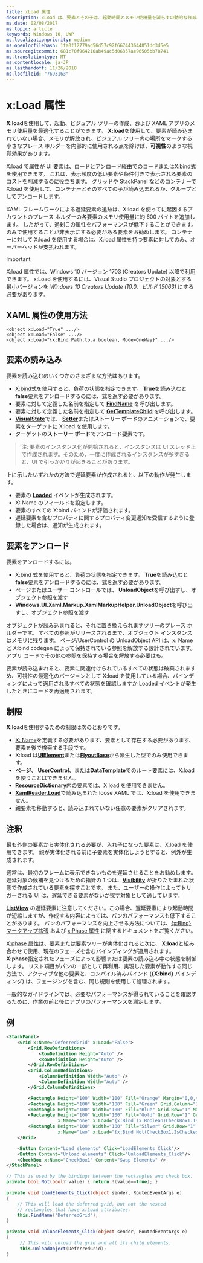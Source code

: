 ```yaml
---
title: xLoad 属性
description: xLoad は、要素とその子は、起動時間とメモリ使用量を減らすの動的な作成と破棄を使用できます。
ms.date: 02/08/2017
ms.topic: article
keywords: Windows 10, UWP
ms.localizationpriority: medium
ms.openlocfilehash: 1fa0f12779ad56d57c92f667443644851dc3d5e5
ms.sourcegitcommit: 681c70f964210ab49ac5d06357ae96505bb78741
ms.translationtype: MT
ms.contentlocale: ja-JP
ms.lasthandoff: 11/26/2018
ms.locfileid: "7693163"
---
```

# <a name="xload-attribute"></a>x:Load 属性

**X:load**を使用して、起動、ビジュアル ツリーの作成、および XAML アプリのメモリ使用量を最適化することができます。 **X:load**を使用して、要素が読み込まれていない場合、メモリが解放され、ビジュアル ツリー内の場所をマークする小さなプレース ホルダーを内部的に使用される点を除けば、**可視性**のような視覚効果があります。

X:load で属性が UI 要素は、ロードとアンロード経由でのコードまたは[X:bind](x-bind-markup-extension.md)式を使用できます。 これは、表示頻度の低い要素や条件付きで表示される要素のコストを削減するのに役立ちます。 グリッドや StackPanel などのコンテナーで X:load を使用して、コンテナーとそのすべての子が読み込まれるか、グループとしてアンロードします。

XAML フレームワークによる遅延要素の追跡は、X:load を使ってに起因するアカウントのプレース ホルダーの各要素のメモリ使用量に約 600 バイトを追加します。 したがって、過剰この属性をパフォーマンスが低下することができます。 のみで使用することが非表示にする必要がある要素をお勧めします。 コンテナーに対して X:load を使用する場合は、X:load 属性を持つ要素に対してのみ、オーバーヘッドが支払われます。

> [!IMPORTANT]
> X:load 属性では、Windows 10 バージョン 1703 (Creators Update) 以降で利用できます。 x:Load を使用するには、Visual Studio プロジェクトの対象とする最小バージョンを *Windows 10 Creators Update (10.0、ビルド 15063)* にする必要があります。

## <a name="xaml-attribute-usage"></a>XAML 属性の使用方法

``` syntax
<object x:Load="True" .../>
<object x:Load="False" .../>
<object x:Load="{x:Bind Path.to.a.boolean, Mode=OneWay}" .../>
```

## <a name="loading-elements"></a>要素の読み込み

要素を読み込むのいくつかのさまざまな方法はあります。

- [X:bind](x-bind-markup-extension.md)式を使用すると、負荷の状態を指定できます。 **True**を読み込むと**false**要素をアンロードするのには、式を返す必要があります。
- 要素に対して定義した名前を指定して [**FindName**](https://msdn.microsoft.com/library/windows/apps/br208715) を呼び出します。
- 要素に対して定義した名前を指定して [**GetTemplateChild**](https://msdn.microsoft.com/library/windows/apps/br209416) を呼び出します。
- [**VisualState**](https://msdn.microsoft.com/library/windows/apps/br209007)では、 [**Setter**](https://msdn.microsoft.com/library/windows/apps/br208817)または**ストーリー ボード**のアニメーションで、要素をターゲットに X:load を使用します。
- ターゲットの**ストーリー ボード**でアンロード要素です。

> 注: 要素のインスタンス化が開始されると、インスタンスは UI スレッド上で作成されます。そのため、一度に作成されるインスタンスが多すぎると、UI で引っかかりが起きることがあります。

上に示したいずれかの方法で遅延要素が作成されると、以下の動作が発生します。

- 要素の [**Loaded**](https://msdn.microsoft.com/library/windows/apps/br208723) イベントが生成されます。
- X: Name のフィールドを設定します。
- 要素のすべての X:bind バインドが評価されます。
- 遅延要素を含むプロパティに関するプロパティ変更通知を受信するように登録した場合は、通知が生成されます。

## <a name="unloading-elements"></a>要素をアンロード

要素をアンロードするには。

- X:bind 式を使用すると、負荷の状態を指定できます。 **True**を読み込むと**false**要素をアンロードするのには、式を返す必要があります。
- ページまたはユーザー コントロールでは、 **UnloadObject**を呼び出すし、オブジェクト参照を渡す
- **Windows.UI.Xaml.Markup.XamlMarkupHelper.UnloadObject**を呼び出すし、オブジェクト参照を渡す

オブジェクトが読み込まれると、それに置き換えられますツリーのプレース ホルダーです。 すべての参照がリリースされるまで、オブジェクト インスタンスはメモリに残ります。 ページ/UserControl の UnloadObject API は、x: Name と X:bind codegen によって保持されている参照を解放する設計されています。 アプリ コードでその他の参照を保持する場合を解放する必要はも。

要素が読み込まれると、要素に関連付けられているすべての状態は破棄されますめ、可視性の最適化のバージョンとして X:load を使用している場合、バインディングによって適用されるすべての状態を確認しますか Loaded イベントが発生したときにコードを再適用されます。

## <a name="restrictions"></a>制限

**X:load**を使用するための制限は次のとおりです。

- [X: Name](x-name-attribute.md)を定義する必要があります、要素として存在する必要があります、要素を後で検索する手段です。
- X:load は[**UIElement**](https://msdn.microsoft.com/library/windows/apps/br208911)または[**FlyoutBase**](https://msdn.microsoft.com/library/windows/apps/dn279249)から派生した型でのみ使用できます。
- [**ページ**](https://msdn.microsoft.com/library/windows/apps/windows.ui.xaml.controls.page)、 [**UserControl**](https://msdn.microsoft.com/library/windows/apps/windows.ui.xaml.controls.usercontrol)、または[**DataTemplate**](https://msdn.microsoft.com/library/windows/apps/br242348)でのルート要素には、X:load を使うことはできません。
- [**ResourceDictionary**](https://msdn.microsoft.com/library/windows/apps/br208794)内の要素では、X:load を使用できません。
- [**XamlReader.Load**](https://msdn.microsoft.com/library/windows/apps/br228048)で読み込まれた loose XAML では、X:load を使用できません。
- 親要素を移動すると、読み込まれていない任意の要素がクリアされます。

## <a name="remarks"></a>注釈

最も外側の要素から実体化される必要が、入れ子になった要素は、X:load を使用できます。 親が実体化される前に子要素を実体化しようとすると、例外が生成されます。

通常は、最初のフレームに表示できないものを遅延させることをお勧めします。遅延対象の候補を見つけるための指針の 1 つは、[**Visibility**](https://msdn.microsoft.com/library/windows/apps/br208992) が折りたたまれた状態で作成されている要素を探すことです。 また、ユーザーの操作によってトリガーされる UI は、遅延できる要素がないか探す対象として適しています。

[**ListView**](https://msdn.microsoft.com/library/windows/apps/br242878) の遅延要素に注意してください。この場合、遅延要素により起動時間が短縮しますが、作成する内容によっては、パンのパフォーマンスも低下することがあります。 パンのパフォーマンスを向上させる方法については、[{x:Bind} マークアップ拡張](x-bind-markup-extension.md) および [x:Phase 属性](x-phase-attribute.md) に関するドキュメントをご覧ください。

[X:phase 属性](x-phase-attribute.md)は、要素または要素ツリーが実体化されると次に、 **X:load**と組み合わせて使用、現在のフェーズを含むバインディングが適用されます。 **X:phase**指定されたフェーズによって影響または要素の読み込み中の状態を制御します。 リスト項目がパンの一部として再利用、実現した要素が動作する同じ方法で、アクティブな他の要素と、コンパイル済みバインド (**{X:bind}** バインディング) は、フェージングを含む、同じ規則を使用して処理されます。

一般的なガイドラインでは、必要なパフォーマンスが得られていることを確認するために、作業の前と後にアプリのパフォーマンスを測定します。

## <a name="example"></a>例

```xml
<StackPanel>
    <Grid x:Name="DeferredGrid" x:Load="False">
        <Grid.RowDefinitions>
            <RowDefinition Height="Auto" />
            <RowDefinition Height="Auto" />
        </Grid.RowDefinitions>
        <Grid.ColumnDefinitions>
            <ColumnDefinition Width="Auto" />
            <ColumnDefinition Width="Auto" />
        </Grid.ColumnDefinitions>

        <Rectangle Height="100" Width="100" Fill="Orange" Margin="0,0,4,4"/>
        <Rectangle Height="100" Width="100" Fill="Green" Grid.Column="1" Margin="4,0,0,4"/>
        <Rectangle Height="100" Width="100" Fill="Blue" Grid.Row="1" Margin="0,4,4,0"/>
        <Rectangle Height="100" Width="100" Fill="Gold" Grid.Row="1" Grid.Column="1" Margin="4,4,0,0"
                   x:Name="one" x:Load="{x:Bind (x:Boolean)CheckBox1.IsChecked, Mode=OneWay}"/>
        <Rectangle Height="100" Width="100" Fill="Silver" Grid.Row="1" Grid.Column="1" Margin="4,4,0,0"
                   x:Name="two" x:Load="{x:Bind Not(CheckBox1.IsChecked), Mode=OneWay}"/>
    </Grid>

    <Button Content="Load elements" Click="LoadElements_Click"/>
    <Button Content="Unload elements" Click="UnloadElements_Click"/>
    <CheckBox x:Name="CheckBox1" Content="Swap Elements" />
</StackPanel>
```

```csharp
// This is used by the bindings between the rectangles and check box.
private bool Not(bool? value) { return !(value==true); }

private void LoadElements_Click(object sender, RoutedEventArgs e)
{
    // This will load the deferred grid, but not the nested
    // rectangles that have x:Load attributes.
    this.FindName("DeferredGrid"); 
}

private void UnloadElements_Click(object sender, RoutedEventArgs e)
{
     // This will unload the grid and all its child elements.
     this.UnloadObject(DeferredGrid);
}
```

